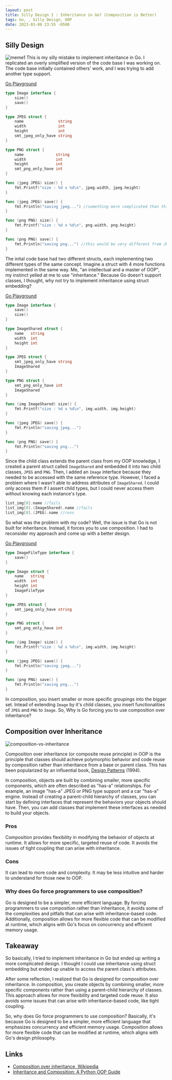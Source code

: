 ```yaml
---
layout: post
title: Silly Design I : Inheritance in Go? (Composition is Better)
tags: Go, , Silly Design, OOP
date: 2023-03-08 23:55 -0500
---
```



## Silly Design
![meme1](https://i.imgur.com/T1XQUEI.png)
This is my silly mistake to implement inheritance in Go.
I replicated an overly simplified version of the code base I was working on. The code base initially contained others' work, and I was trying to add another type support.

[Go Playground](https://go.dev/play/p/qc75sox_qTu)
```go
type Image interface {
	size()
	save()
}

type JPEG struct {
	name               string
	width              int
	height             int
	smt_jpeg_only_have string
}

type PNG struct {
	name              string
	width             int
	height            int
	smt_png_only_have int
}

func (jpeg JPEG) size() {
	fmt.Printf("size : %d x %d\n", jpeg.width, jpeg.height)
}

func (jpeg JPEG) save() {
	fmt.Println("saving jpeg...") //something more complicated than this obviously
}

func (png PNG) size() {
	fmt.Printf("size : %d x %d\n", png.width, png.height)
}

func (png PNG) save() {
	fmt.Println("saving png...") //this would be very different from JPEG.save()
}
```

The inital code base had two different structs, each implementing two different types of the same concept. Imagine a struct with 4 more functions implemented in the same way. Me, "an intellectual and a master of OOP", my instinct yelled at me to use "inheritance." Because Go doesn't support classes, I thought, why not try to implement inheritance using struct embedding?

[Go Playground](https://go.dev/play/p/cuQJNRsMpFq)
```go
type Image interface {
	save()
	size()
}

type ImageShared struct {
	name   string
	width  int
	height int
}

type JPEG struct {
	smt_jpeg_only_have string
	ImageShared
}

type PNG struct {
	smt_png_only_have int
	ImageShared
}

func (img ImageShared) size() {
	fmt.Printf("size : %d x %d\n", img.width, img.height)
}

func (jpeg JPEG) save() {
	fmt.Println("saving jpeg...")
}

func (png PNG) save() {
	fmt.Println("saving png...")
}
```

Since the child class extends the parent class from my OOP knowledge, I created a parent struct called `ImageShared` and embedded it into two child classes, `JPEG` and `PNG`. Then, I added an `Image` interface because they needed to be accessed with the same reference type. However, I faced a problem where I wasn't able to address attributes of `ImageShared`. I could only access them if I assert child types, but I could never access them without knowing each instance's type.

```go
list_img[0].name //fails
list_img[0].(ImageShared).name //fails
list_img[0].(JPEG).name //runs
```

So what was the problem with my code? Well, the issue is that Go is not built for inheritance. Instead, it forces you to use composition. I had to reconsider my approach and come up with a better design.

[Go Playground](https://go.dev/play/p/EZ_IZ13qIp_J)
```go
type ImageFileType interface {
	save()
}

type Image struct {
	name   string
	width  int
	height int
	ImageFileType
}

type JPEG struct {
	smt_jpeg_only_have string
}

type PNG struct {
	smt_png_only_have int
}

func (img Image) size() {
	fmt.Printf("size : %d x %d\n", img.width, img.height)
}

func (jpeg JPEG) save() {
	fmt.Println("saving jpeg...")
}

func (png PNG) save() {
	fmt.Println("saving png...")
}
```

In composition, you insert smaller or more specific groupings into the bigger set. Intead of extending `Image` by it's child classes, you insert functionalities of `JPEG` and `PNG` to `Image`. So, Why is Go forcing you to use composition over inheritance?

## Composition over Inheritance
![composition-vs-inheritance](https://i.imgur.com/B0xMXGM.png)

Composition over inheritance (or composite reuse principle) in OOP is the principle that classes should achieve polymorphic behavior and code reuse by composition rather than inheritance from a base or parent class. This has been popularized by an influential book, [Design Patterns](https://en.wikipedia.org/wiki/Design_Patterns) (1994).

In composition, objects are built by combining smaller, more specific components, which are often described as "has-a" relationships. For example, an image "has-a" JPEG or PNG type support and a car "has-a" engine. Instead of creating a parent-child hierarchy of classes, you can start by defining interfaces that represent the behaviors your objects should have. Then, you can add classes that implement these interfaces as needed to build your objects.

### Pros

Composition provides flexibility in modifying the behavior of objects at runtime.
It allows for more specific, targeted reuse of code.
It avoids the issues of tight coupling that can arise with inheritance.

### Cons

It can lead to more code and complexity.
It may be less intuitive and harder to understand for those new to OOP.

### Why does Go force programmers to use composition?

Go is designed to be a simpler, more efficient language. By forcing programmers to use composition rather than inheritance, it avoids some of the complexities and pitfalls that can arise with inheritance-based code. Additionally, composition allows for more flexible code that can be modified at runtime, which aligns with Go's focus on concurrency and efficient memory usage.

## Takeaway

So basically, I tried to implement inheritance in Go but ended up writing a more complicated design. I thought I could use inheritance using struct embedding but ended up unable to access the parent class's attributes.

After some reflection, I realized that Go is designed for composition over inheritance. In composition, you create objects by combining smaller, more specific components rather than using a parent-child hierarchy of classes. This approach allows for more flexibility and targeted code reuse. It also avoids some issues that can arise with inheritance-based code, like tight coupling.

So, why does Go force programmers to use composition? Basically, it's because Go is designed to be a simpler, more efficient language that emphasizes concurrency and efficient memory usage. Composition allows for more flexible code that can be modified at runtime, which aligns with Go's design philosophy.

## Links
* [Composition over inheritance, Wikipedia](https://en.wikipedia.org/wiki/Composition_over_inheritance)
* [Inheritance and Composition: A Python OOP Guide](https://realpython.com/inheritance-composition-python/)




